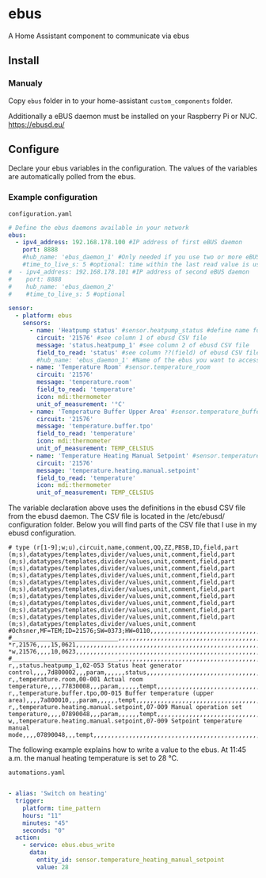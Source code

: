 # ebus
A Home Assistant component to communicate via ebus

## Install

### Manualy

Copy `ebus` folder in to your home-assistant `custom_components` folder.

Additionally a eBUS daemon must be installed on your Raspberry Pi or NUC.
https://ebusd.eu/

## Configure

Declare your ebus variables in the configuration. The values of the variables are automatically polled from the ebus.

### Example configuration
`configuration.yaml`
```yaml
# Define the ebus daemons available in your network
ebus:
  - ipv4_address: 192.168.178.100 #IP address of first eBUS daemon 
    port: 8888
    #hub_name: 'ebus_daemon_1' #Only needed if you use two or more eBUS daemons. Default name is 'ebusd'.
    #time_to_live_s: 5 #optional: time within the last read value is used before a new value is read from the bus. (default: 30 seconds)
#  - ipv4_address: 192.168.178.101 #IP address of second eBUS daemon
#    port: 8888
#    hub_name: 'ebus_daemon_2'
#    #time_to_live_s: 5 #optional

sensor:
  - platform: ebus
    sensors:
      - name: 'Heatpump status' #sensor.heatpump_status #define name for new sensor here
        circuit: '21576' #see column 1 of ebusd CSV file
        message: 'status.heatpump_1' #see column 2 of ebusd CSV file
        field_to_read: 'status' #see column ??(field) of ebusd CSV file and _templates.csv
        #hub_name: 'ebus_daemon_1' #Name of the ebus you want to access. Only needed if you use two or more eBUS daemons. Default name is 'ebusd'.
      - name: 'Temperature Room' #sensor.temperature_room
        circuit: '21576'
        message: 'temperature.room'
        field_to_read: 'temperature'
        icon: mdi:thermometer
        unit_of_measurement: '°C'
      - name: 'Temperature Buffer Upper Area' #sensor.temperature_buffer_upper_area
        circuit: '21576'
        message: 'temperature.buffer.tpo'
        field_to_read: 'temperature'
        icon: mdi:thermometer
        unit_of_measurement: TEMP_CELSIUS
      - name: 'Temperature Heating Manual Setpoint' #sensor.temperature_heating_manual_setpoint
        circuit: '21576'
        message: 'temperature.heating.manual.setpoint'
        field_to_read: 'temperature'
        icon: mdi:thermometer
        unit_of_measurement: TEMP_CELSIUS
```

The variable declaration above uses the definitions in the ebusd CSV file from the ebusd daemon. The CSV file is located in the /etc/ebusd/ configuration folder. Below you will find parts of the CSV file that I use in my ebusd configuration.
```csv
# type (r[1-9];w;u),circuit,name,comment,QQ,ZZ,PBSB,ID,field,part (m;s),datatypes/templates,divider/values,unit,comment,field,part (m;s),datatypes/templates,divider/values,unit,comment,field,part (m;s),datatypes/templates,divider/values,unit,comment,field,part (m;s),datatypes/templates,divider/values,unit,comment,field,part (m;s),datatypes/templates,divider/values,unit,comment,field,part (m;s),datatypes/templates,divider/values,unit,comment,field,part (m;s),datatypes/templates,divider/values,unit,comment,field,part (m;s),datatypes/templates,divider/values,unit,comment,field,part (m;s),datatypes/templates,divider/values,unit,comment,field,part (m;s),datatypes/templates,divider/values,unit,comment,field,part (m;s),datatypes/templates,divider/values,unit,comment
#Ochsner,MF=TEM;ID=21576;SW=0373;HW=0110,,,,,,,,,,,,,,,,,,,,,,,,,,,,,,,,,,,,,,,,,,,,,,,,,,,,,,,,,,,,,,,,,,,,,,,,
#______________________________,,,,,,,,,,,,,,,,,,,,,,,,,,,,,,,,,,,,,,,,,,,,,,,,,,,,,,,,,,,,,,,,,,,,,,,,,
*r,21576,,,,15,0621,,,,,,,,,,,,,,,,,,,,,,,,,,,,,,,,,,,,,,,,,,,,,,,,,,,,,,,,,,,,,,,,,,,
*w,21576,,,,10,0623,,,,,,,,,,,,,,,,,,,,,,,,,,,,,,,,,,,,,,,,,,,,,,,,,,,,,,,,,,,,,,,,,,,
#______________________________,,,,,,,,,,,,,,,,,,,,,,,,,,,,,,,,,,,,,,,,,,,,,,,,,,,,,,,,,,,,,,,,,,,,,,,,,
r,,status.heatpump_1,02-053 Status heat generator control,,,,7d800002,,,param,,,,,,status,,,,,,,,,,,,,,,,,,,,,,,,,,,,,,,,,,,,,,,,,,,,,,,,,,,,,,,,,
r,,temperature.room,00-001 Actual room temperature,,,,77830008,,,param,,,,,,tempt,,,,,,,,,,,,,,,,,,,,,,,,,,,,,,,,,,,,,,,,,,,,,,,,,,,,,,,,,
r,,temperature.buffer.tpo,00-015 Buffer temperature (upper area),,,,7a800010,,,param,,,,,,tempt,,,,,,,,,,,,,,,,,,,,,,,,,,,,,,,,,,,,,,,,,,,,,,,,,,,,,,,,,
r,,temperature.heating.manual.setpoint,07-009 Manual operation set temperature,,,,07890048,,,param,,,,,,tempt,,,,,,,,,,,,,,,,,,,,,,,,,,,,,,,,,,,,,,,,,,,,,,,,,,,,,,,,,
w,,temperature.heating.manual.setpoint,07-009 Setpoint temperature manual mode,,,,07890048,,,tempt,,,,,,,,,,,,,,,,,,,,,,,,,,,,,,,,,,,,,,,,,,,,,,,,,,,,,,,,,,,,,,,
```

The following example explains how to write a value to the ebus. At 11:45 a.m. the manual heating temperature is set to 28 °C.

`automations.yaml`
```yaml

- alias: 'Switch on heating'
  trigger:
    platform: time_pattern
    hours: "11"
    minutes: "45"
    seconds: "0"
  action:
    - service: ebus.ebus_write
      data:
        entity_id: sensor.temperature_heating_manual_setpoint
        value: 28
